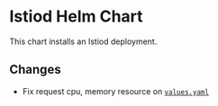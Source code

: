 # Istiod Helm Chart

This chart installs an Istiod deployment.

## Changes

- Fix request cpu, memory resource on [`values.yaml`](https://github.com/blue-hope/k8s-boilerplate/blob/master/helm/charts/autoconfig/istiod/values.yaml#L22-L23)
